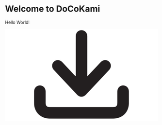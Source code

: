<h1>Welcome to DoCoKami</h1>
<p>Hello World!</p>
<a href="/assets/test.pdf" download>
  <img src="/assets/download.jpg" alt="dowload button">
</a>
